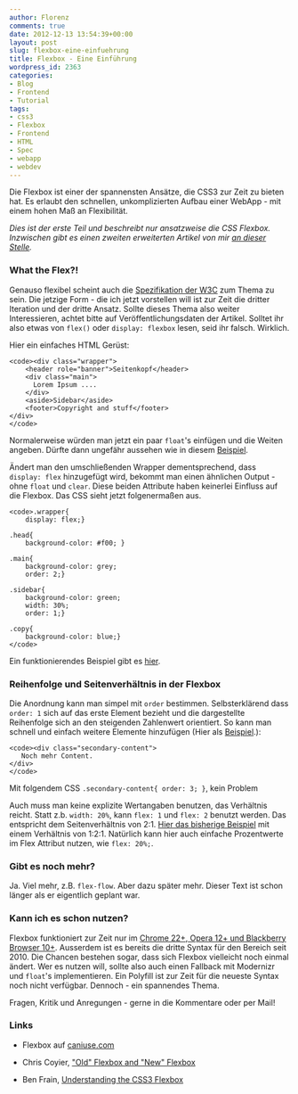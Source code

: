 ```yaml
---
author: Florenz
comments: true
date: 2012-12-13 13:54:39+00:00
layout: post
slug: flexbox-eine-einfuehrung
title: Flexbox - Eine Einführung
wordpress_id: 2363
categories:
- Blog
- Frontend
- Tutorial
tags:
- css3
- Flexbox
- Frontend
- HTML
- Spec
- webapp
- webdev
---
```


Die Flexbox ist einer der spannensten Ansätze, die CSS3 zur Zeit zu bieten hat. Es erlaubt den schnellen, unkomplizierten Aufbau einer WebApp - mit einem hohen Maß an Flexibilität.





_Dies ist der erste Teil und beschreibt nur ansatzweise die CSS Flexbox. Inzwischen gibt es einen zweiten erweiterten Artikel von mir [an dieser Stelle](http://www.florenz.co.uk/flexbox-fuer-fortgeschrittene-teil-2/)._





### What the Flex?!





Genauso flexibel scheint auch die [Spezifikation der W3C](http://www.w3.org/TR/css3-flexbox/) zum Thema zu sein. Die jetzige Form - die ich jetzt vorstellen will ist zur Zeit die dritter Iteration und der dritte Ansatz. Sollte dieses Thema also weiter Interessieren, achtet bitte auf Veröffentlichungsdaten der Artikel. Solltet ihr also etwas von `flex()` oder `display: flexbox` lesen, seid ihr falsch. Wirklich.





Hier ein einfaches HTML Gerüst:




    
    <code><div class="wrapper">
        <header role="banner">Seitenkopf</header> 
        <div class="main">
          Lorem Ipsum ....
        </div>
        <aside>Sidebar</aside> 
        <footer>Copyright and stuff</footer>
    </div>
    </code>





Normalerweise würden man jetzt ein paar `float`'s einfügen und die Weiten angeben. Dürfte dann ungefähr aussehen wie in diesem [Beispiel](http://codepen.io/heroheman/pen/CdGDe).





Ändert man den umschließenden Wrapper dementsprechend, dass `display: flex` hinzugefügt wird, bekommt man einen ähnlichen Output - ohne `float` und `clear`. Diese beiden Attribute haben keinerlei Einfluss auf die Flexbox. Das CSS sieht jetzt folgenermaßen aus.




    
    <code>.wrapper{
        display: flex;}
    
    .head{ 
        background-color: #f00; }
    
    .main{ 
        background-color: grey;
        order: 2;}
    
    .sidebar{  
        background-color: green;
        width: 30%;
        order: 1;}
    
    .copy{ 
        background-color: blue;}
    </code>





Ein funktionierendes Beispiel gibt es [hier](http://codepen.io/heroheman/pen/qFrBo).





### Reihenfolge und Seitenverhältnis in der Flexbox





Die Anordnung kann man simpel mit `order` bestimmen. Selbsterklärend dass `order: 1` sich auf das erste Element bezieht und die dargestellte Reihenfolge sich an den steigenden Zahlenwert orientiert. So kann man schnell und einfach weitere Elemente hinzufügen (Hier als [Beispiel](http://codepen.io/heroheman/pen/iazFe).):




    
    <code><div class="secondary-content">
       Noch mehr Content. 
    </div>
    </code>





Mit folgendem CSS `.secondary-content{ order: 3; }`, kein Problem





Auch muss man keine explizite Wertangaben benutzen, das Verhältnis reicht. Statt z.b. `width: 20%`, kann `flex: 1` und `flex: 2` benutzt werden. Das entspricht dem Seitenverhältnis von 2:1. [Hier das bisherige Beispiel](http://codepen.io/heroheman/pen/rxIHn) mit einem Verhältnis von 1:2:1. Natürlich kann hier auch einfache Prozentwerte im Flex Attribut nutzen, wie `flex: 20%;`.





### Gibt es noch mehr?





Ja. Viel mehr, z.B. `flex-flow`. Aber dazu später mehr. Dieser Text ist schon länger als er eigentlich geplant war.





### Kann ich es schon nutzen?





Flexbox funktioniert zur Zeit nur im [Chrome 22+, Opera 12+ und Blackberry Browser 10+](http://caniuse.com/#search=flexbox). Ausserdem ist es bereits die dritte Syntax für den Bereich seit 2010. Die Chancen bestehen sogar, dass sich Flexbox vielleicht noch einmal ändert. Wer es nutzen will, sollte also auch einen Fallback mit Modernizr und `float`'s implementieren. Ein Polyfill ist zur Zeit für die neueste Syntax noch nicht verfügbar. Dennoch - ein spannendes Thema.





Fragen, Kritik und Anregungen - gerne in die Kommentare oder per Mail!





### Links







  * Flexbox auf [ caniuse.com](http://caniuse.com/#search=flexbox)


  * Chris Coyier, ["Old" Flexbox and "New" Flexbox](http://css-tricks.com/old-flexbox-and-new-flexbox/)


  * Ben Frain, [Understanding the CSS3 Flexbox ](http://benfrain.com/understanding-the-css3-flexbox-flexible-box-layout-module/)



